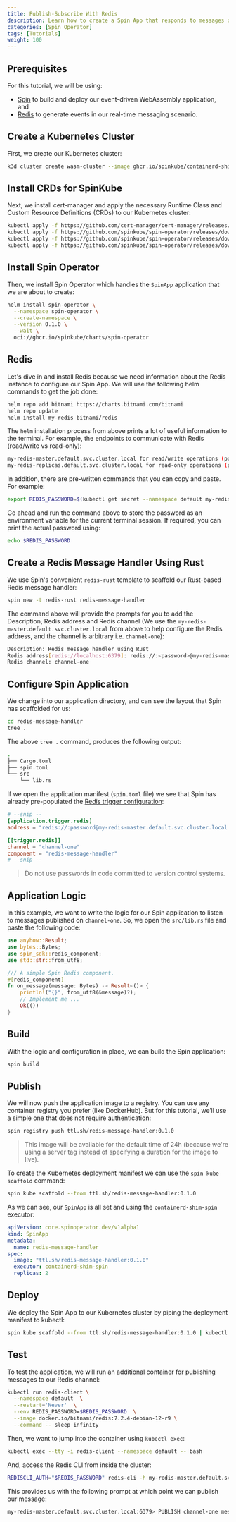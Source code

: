 ```yaml
---
title: Publish-Subscribe With Redis
description: Learn how to create a Spin App that responds to messages on pub-sub Redis channels and runs in Kubernetes
categories: [Spin Operator]
tags: [Tutorials]
weight: 100
---
```


## Prerequisites

For this tutorial, we will be using:
- [Spin](https://developer.fermyon.com/spin/v2/install) to build and deploy our event-driven WebAssembly application, and
- [Redis](https://redis.io/docs/install/install-redis/) to generate events in our real-time messaging scenario.

## Create a Kubernetes Cluster

First, we create our Kubernetes cluster:

```bash
k3d cluster create wasm-cluster --image ghcr.io/spinkube/containerd-shim-spin/k3d:v0.13.1 -p "8081:80@loadbalancer" --agents 2
```

## Install CRDs for SpinKube

Next, we install cert-manager and apply the necessary Runtime Class and Custom Resource Definitions (CRDs) to our Kubernetes cluster:

```bash
kubectl apply -f https://github.com/cert-manager/cert-manager/releases/download/v1.14.3/cert-manager.yaml
kubectl apply -f https://github.com/spinkube/spin-operator/releases/download/v0.1.0/spin-operator.crds.yaml
kubectl apply -f https://github.com/spinkube/spin-operator/releases/download/v0.1.0/spin-operator.runtime-class.yaml
kubectl apply -f https://github.com/spinkube/spin-operator/releases/download/v0.1.0/spin-operator.shim-executor.yaml
```

## Install Spin Operator 

Then, we install Spin Operator which handles the `SpinApp` application that we are about to create:

```bash
helm install spin-operator \
  --namespace spin-operator \
  --create-namespace \
  --version 0.1.0 \
  --wait \
  oci://ghcr.io/spinkube/charts/spin-operator
```

## Redis

Let's dive in and install Redis because we need information about the Redis instance to configure our Spin App. We will use the following helm commands to get the job done:

```bash
helm repo add bitnami https://charts.bitnami.com/bitnami
helm repo update
helm install my-redis bitnami/redis
```

The `helm` installation process from above prints a lot of useful information to the terminal. For example, the endpoints to communicate with Redis (read/write vs read-only):

```bash
my-redis-master.default.svc.cluster.local for read/write operations (port 6379)
my-redis-replicas.default.svc.cluster.local for read-only operations (port 6379)
```

In addition, there are pre-written commands that you can copy and paste. For example:

```bash
export REDIS_PASSWORD=$(kubectl get secret --namespace default my-redis -o jsonpath="{.data.redis-password}" | base64 -d)
```

Go ahead and run the command above to store the password as an environment variable for the current terminal session. If required, you can print the actual password using:

```bash
echo $REDIS_PASSWORD
```

## Create a Redis Message Handler Using Rust

We use Spin's convenient `redis-rust` template to scaffold our Rust-based Redis message handler:

```bash
spin new -t redis-rust redis-message-handler
```

The command above will provide the prompts for you to add the Description, Redis address and Redis channel (We use the `my-redis-master.default.svc.cluster.local` from above to help configure the Redis address, and the channel is arbitrary i.e. `channel-one`):

```bash
Description: Redis message handler using Rust
Redis address[redis://localhost:6379]: redis://:<password>@my-redis-master.default.svc.cluster.local:6379
Redis channel: channel-one
```

## Configure Spin Application

We change into our application directory, and can see the layout that Spin has scaffolded for us:

```bash
cd redis-message-handler
tree .
```

The above `tree .` command, produces the following output:

```bash
.
├── Cargo.toml
├── spin.toml
└── src
    └── lib.rs
```

If we open the application manifest (`spin.toml` file) we see that Spin has already pre-populated the [Redis trigger configuration](https://developer.fermyon.com/spin/v2/redis-trigger#the-spin-redis-trigger):

```toml
# --snip --
[application.trigger.redis]
address = "redis://:password@my-redis-master.default.svc.cluster.local:6379"

[[trigger.redis]]
channel = "channel-one"
component = "redis-message-handler"
# --snip --
```

> Do not use passwords in code committed to version control systems.

## Application Logic

In this example, we want to write the logic for our Spin application to listen to messages published on `channel-one`. So, we open the `src/lib.rs` file and paste the following code:

```rust
use anyhow::Result;
use bytes::Bytes;
use spin_sdk::redis_component;
use std::str::from_utf8;

/// A simple Spin Redis component.
#[redis_component]
fn on_message(message: Bytes) -> Result<()> {
    println!("{}", from_utf8(&message)?);
    // Implement me ...
    Ok(())
}
```

## Build

With the logic and configuration in place, we can build the Spin application:

```bash
spin build
```

## Publish

We will now push the application image to a registry. You can use any container registry you prefer (like DockerHub). But for this tutorial, we’ll use a simple one that does not require authentication:

```bash
spin registry push ttl.sh/redis-message-handler:0.1.0
```

> This image will be available for the default time of 24h (because we're using a server tag instead of specifying a duration for the image to live).

To create the Kubernetes deployment manifest we can use the `spin kube scaffold` command:

```bash
spin kube scaffold --from ttl.sh/redis-message-handler:0.1.0
```

As we can see, our `SpinApp` is all set and using the `containerd-shim-spin` executor:

```yaml
apiVersion: core.spinoperator.dev/v1alpha1
kind: SpinApp
metadata:
  name: redis-message-handler
spec:
  image: "ttl.sh/redis-message-handler:0.1.0"
  executor: containerd-shim-spin
  replicas: 2
```

## Deploy

We deploy the Spin App to our Kubernetes cluster by piping the deployment manifest to kubectl:

```bash
spin kube scaffold --from ttl.sh/redis-message-handler:0.1.0 | kubectl apply -f -
```

## Test

To test the application, we will run an additional container for publishing messages to our Redis channel:

```bash
kubectl run redis-client \
  --namespace default  \
  --restart='Never'  \
  --env REDIS_PASSWORD=$REDIS_PASSWORD  \
  --image docker.io/bitnami/redis:7.2.4-debian-12-r9 \
  --command -- sleep infinity
```

Then, we want to jump into the container using `kubectl exec`:

```bash
kubectl exec --tty -i redis-client --namespace default -- bash
```

And, access the Redis CLI from inside the cluster:

```bash
REDISCLI_AUTH="$REDIS_PASSWORD" redis-cli -h my-redis-master.default.svc.cluster.local
```

This provides us with the following prompt at which point we can publish our message:

```bash
my-redis-master.default.svc.cluster.local:6379> PUBLISH channel-one message-one
```